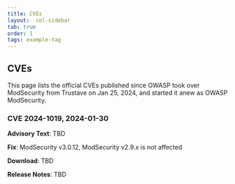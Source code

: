 ```yaml
---
title: CVEs
layout:  col-sidebar
tab: true
order: 1
tags: example-tag
---
```


## CVEs

This page lists the official CVEs published since OWASP took over ModSecurity from Trustave on Jan 25, 2024, and started it anew as OWASP ModSecurity.

### CVE 2024-1019, 2024-01-30

**Advisory Text**: TBD

**Fix**: ModSecurity v3.0.12, ModSecurity v2.9.x is not affected

**Download**: TBD

**Release Notes**: TBD


